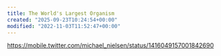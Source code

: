```yaml
---
title: The World's Largest Organism
created: "2025-09-23T10:24:54+00:00"
modified: "2022-11-03T11:52:47+00:00"
---
```

https://mobile.twitter.com/michael_nielsen/status/1416049157001842690

 